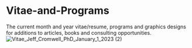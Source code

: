 # Vitae-and-Programs
The current month and year vitae/resume, programs and graphics designs for additions to articles, books and consulting opportunities.
![Vitae_Jeff_Cromwell_PhD_January_1_2023 (2)](https://user-images.githubusercontent.com/27377917/211067029-c4baacba-7ebc-48f8-848d-0edb108837a4.png)
